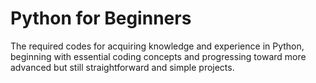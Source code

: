 # Python for Beginners
The required codes for acquiring knowledge and experience in Python, beginning with essential coding concepts and progressing toward more advanced but still straightforward and simple projects.
